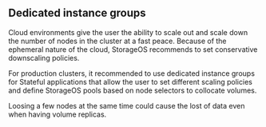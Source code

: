 ## Dedicated instance groups

Cloud environments give the user the ability to scale out and scale down the
number of nodes in the cluster at a fast peace. Because of the ephemeral nature
of the cloud, StorageOS recommends to set conservative downscaling policies.

For production clusters, it recommended to use dedicated instance groups for
Stateful applications that allow the user to set different scaling policies and
define StorageOS pools based on node selectors to collocate volumes.

Loosing a few nodes at the same time could cause the lost of data even when
having volume replicas.
